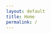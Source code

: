 ```yaml
---
layout: default
title: Home
permalink: /
---
```


<html>
<head>
    <meta charset="utf-8">
    <title>Roberto Reale</title>
</head>
<body>
<script>
    var lang = navigator.language || navigator.userLanguage;
    if (lang.indexOf('it') == 0)
        window.location = '/it/';
    else if (lang.indexOf('fr') == 0)
        window.location = '/fr/';
    else
        window.location = '/en/';
</script>
</body>
</html>
